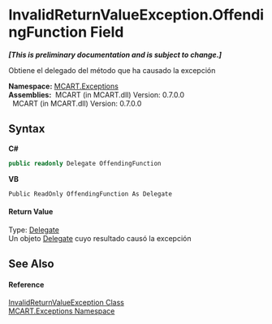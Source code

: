 # InvalidReturnValueException.OffendingFunction Field
 _**\[This is preliminary documentation and is subject to change.\]**_

Obtiene el delegado del método que ha causado la excepción

**Namespace:**&nbsp;<a href="36e6166c-cb29-ee06-1b8a-ebc61fae7b0a">MCART.Exceptions</a><br />**Assemblies:**&nbsp;&nbsp;MCART (in MCART.dll) Version: 0.7.0.0<br />&nbsp;&nbsp;MCART (in MCART.dll) Version: 0.7.0.0<br />

## Syntax

**C#**<br />
``` C#
public readonly Delegate OffendingFunction
```

**VB**<br />
``` VB
Public ReadOnly OffendingFunction As Delegate
```


#### Return Value
Type: <a href="http://msdn2.microsoft.com/es-es/library/y22acf51" target="_blank">Delegate</a><br />Un objeto <a href="http://msdn2.microsoft.com/es-es/library/y22acf51" target="_blank">Delegate</a> cuyo resultado causó la excepción

## See Also


#### Reference
<a href="15aea19d-4717-2b58-e425-1f41ed060882">InvalidReturnValueException Class</a><br /><a href="36e6166c-cb29-ee06-1b8a-ebc61fae7b0a">MCART.Exceptions Namespace</a><br />